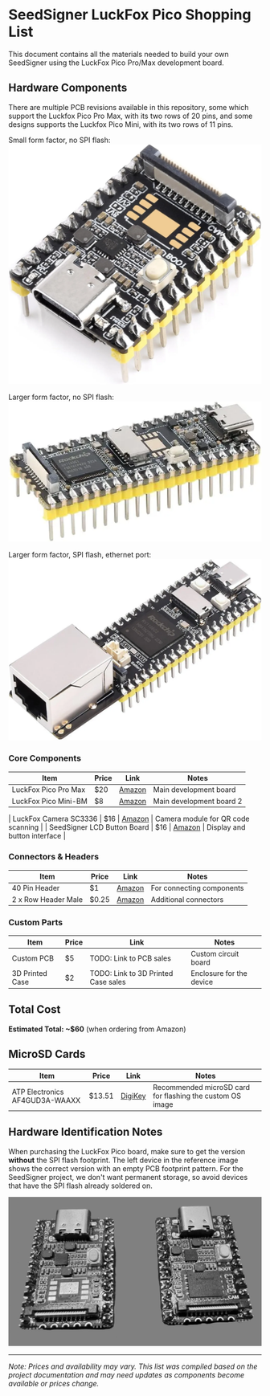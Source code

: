 # SeedSigner LuckFox Pico Shopping List

This document contains all the materials needed to build your own SeedSigner using the LuckFox Pico Pro/Max development board.

## Hardware Components
There are multiple PCB revisions available in this repository, some which support the Luckfox Pico Pro Max, with its two rows of 20 pins, and some designs supports the Luckfox Pico Mini, with its two rows of 11 pins.

Small form factor, no SPI flash:
![Luckfox Pico Mini BM](../img/luckfox-pico-mini-b.webp)

Larger form factor, no SPI flash:
![Luckfox Pico M](../img/luckfox-pico-m.webp)

Larger form factor, SPI flash, ethernet port:
![Luckfox Pico Pro Max](../img/luckfox-pico-pro-max.webp)

### Core Components
| Item | Price | Link | Notes |
|------|-------|------|-------|
| LuckFox Pico Pro Max | $20 | [Amazon](https://www.amazon.com/dp/B0D6QVC178) | Main development board |
| LuckFox Pico Mini-BM | $8 | [Amazon](https://www.amazon.com//dp/B0D6VSMND4) | Main development board 2 |

| LuckFox Camera SC3336 | $16 | [Amazon](https://www.amazon.com/dp/B0CJM7S6F6) | Camera module for QR code scanning |
| SeedSigner LCD Button Board | $16 | [Amazon](https://www.amazon.com/dp/B07FDX5PJY) | Display and button interface |

### Connectors & Headers
| Item | Price | Link | Notes |
|------|-------|------|-------|
| 40 Pin Header | $1 | [Amazon](https://www.amazon.com/dp/B01461DQ6S) | For connecting components |
| 2 x Row Header Male | $0.25 | [Amazon](https://www.amazon.com/dp/B07R5QDL8D) | Additional connectors |

### Custom Parts
| Item | Price | Link | Notes |
|------|-------|------|-------|
| Custom PCB | $5 | TODO: Link to PCB sales | Custom circuit board |
| 3D Printed Case | $2 | TODO: Link to 3D Printed Case sales | Enclosure for the device |

## Total Cost
**Estimated Total: ~$60** (when ordering from Amazon)


## MicroSD Cards
| Item | Price | Link | Notes |
|------|-------|------|-------|
| ATP Electronics AF4GUD3A-WAAXX | $13.51 | [DigiKey](https://www.digikey.com/en/products/detail/atp-electronics-inc/AF4GUD3A-WAAXX/5361062) | Recommended microSD card for flashing the custom OS image |

## Hardware Identification Notes

When purchasing the LuckFox Pico board, make sure to get the version **without** the SPI flash footprint. The left device in the reference image shows the correct version with an empty PCB footprint pattern. For the SeedSigner project, we don't want permanent storage, so avoid devices that have the SPI flash already soldered on.

![Luckfox Pico Mini](../img/luckfox-pico-mini-storage.webp)


---

*Note: Prices and availability may vary. This list was compiled based on the project documentation and may need updates as components become available or prices change.*
